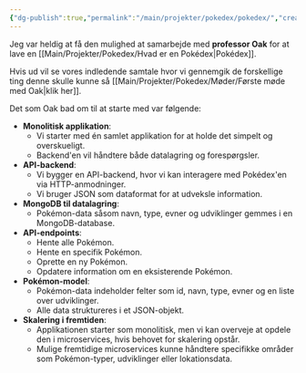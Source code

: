 ```yaml
---
{"dg-publish":true,"permalink":"/main/projekter/pokedex/pokedex/","created":"2024-10-01T12:21:28.579+02:00"}
---
```


Jeg var heldig at få den mulighed at samarbejde med **professor Oak** for at lave en [[Main/Projekter/Pokedex/Hvad er en Pokédex\|Pokédex]].

Hvis ud vil se vores indledende samtale hvor vi gennemgik de forskellige ting denne skulle kunne så [[Main/Projekter/Pokedex/Møder/Første møde med Oak\|klik her]].

Det som Oak bad om til at starte med var følgende:
- **Monolitisk applikation**:
    - Vi starter med én samlet applikation for at holde det simpelt og overskueligt.
    - Backend'en vil håndtere både datalagring og forespørgsler.
- **API-backend**:
    - Vi bygger en API-backend, hvor vi kan interagere med Pokédex'en via HTTP-anmodninger.
    - Vi bruger JSON som dataformat for at udveksle information.
- **MongoDB til datalagring**:
    - Pokémon-data såsom navn, type, evner og udviklinger gemmes i en MongoDB-database.
- **API-endpoints**:
    - Hente alle Pokémon.
    - Hente en specifik Pokémon.
    - Oprette en ny Pokémon.
    - Opdatere information om en eksisterende Pokémon.
- **Pokémon-model**:
    - Pokémon-data indeholder felter som id, navn, type, evner og en liste over udviklinger.
    - Alle data struktureres i et JSON-objekt.
- **Skalering i fremtiden**:
    - Applikationen starter som monolitisk, men vi kan overveje at opdele den i microservices, hvis behovet for skalering opstår.
    - Mulige fremtidige microservices kunne håndtere specifikke områder som Pokémon-typer, udviklinger eller lokationsdata.

